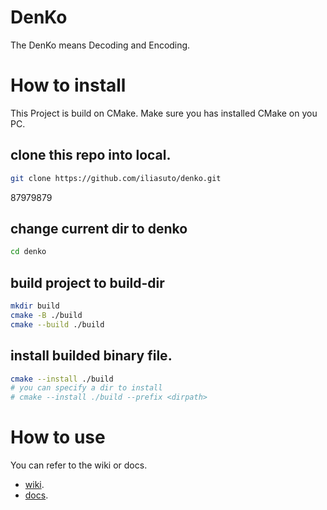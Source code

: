 # DenKo
The DenKo means Decoding and Encoding.

# How to install

This Project is build on CMake. Make sure you has installed CMake on you PC.

## clone this repo into local.

```sh
git clone https://github.com/iliasuto/denko.git
```

87979879

## change current dir to denko

```sh
cd denko
```

## build project to build-dir

```sh
mkdir build
cmake -B ./build
cmake --build ./build
```

## install builded binary file.

```sh
cmake --install ./build
# you can specify a dir to install
# cmake --install ./build --prefix <dirpath>
```

# How to use

You can refer to the wiki or docs.

- [wiki](https://github.com/iliasuto/denko/wiki).
- [docs](https://github.com/iliasuto/denko/tree/main/docs).

